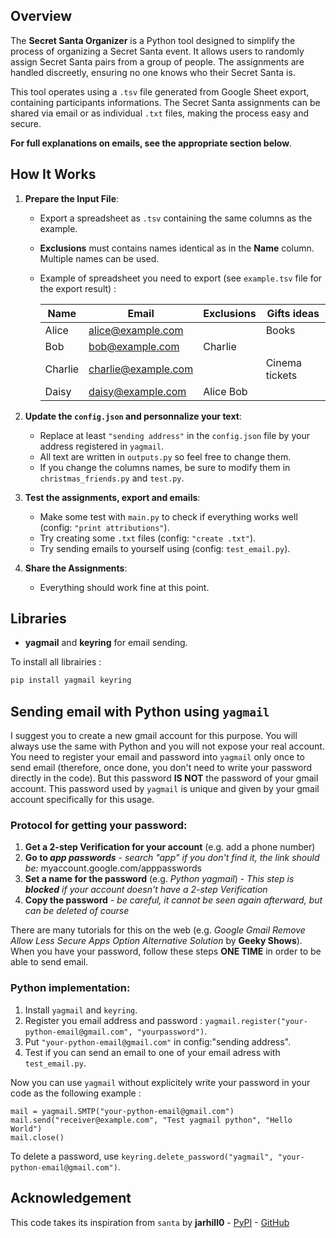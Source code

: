 ## Overview

The **Secret Santa Organizer** is a Python tool designed to simplify the process of organizing a Secret Santa event. It allows users to randomly assign Secret Santa pairs from a group of people. The assignments are handled discreetly, ensuring no one knows who their Secret Santa is.

This tool operates using a `.tsv` file generated from Google Sheet export, containing participants informations. The Secret Santa assignments can be shared via email or as individual `.txt` files, making the process easy and secure.

**For full explanations on emails, see the appropriate section below**.

## How It Works

1. **Prepare the Input File**:
   - Export a spreadsheet as `.tsv` containing the same columns as the example.
   - **Exclusions** must contains names identical as in the **Name** column. Multiple names can be used.
   - Example of spreadsheet you need to export (see `example.tsv` file for the export result) :

     | Name        | Email               | Exclusions       | Gifts ideas      |
     |-------------|---------------------|------------------|------------------|
     | Alice       | alice@example.com   |                  | Books            |
     | Bob         | bob@example.com     | Charlie          |                  |
     | Charlie     | charlie@example.com |                  | Cinema tickets   |
     | Daisy       | daisy@example.com   | Alice Bob        |                  |

2. **Update the `config.json` and personnalize your text**:
   - Replace at least `"sending address"` in the `config.json` file by your address registered in `yagmail`.
   - All text are written in `outputs.py` so feel free to change them.
   - If you change the columns names, be sure to modify them in `christmas_friends.py` and `test.py`.

3. **Test the assignments, export and emails**:
   - Make some test with `main.py` to check if everything works well (config: `"print attributions"`).
   - Try creating some `.txt` files (config: `"create .txt"`).
   - Try sending emails to yourself using (config: `test_email.py`).

4. **Share the Assignments**:
   - Everything should work fine at this point.


## Libraries

- **yagmail** and **keyring** for email sending.

To install all librairies :
``` bash
pip install yagmail keyring
```

## Sending email with Python using `yagmail`

I suggest you to create a new gmail account for this purpose. You will always use the same with Python and you will not expose your real account. You need to register your email and password into `yagmail` only once to send email (therefore, once done, you don't need to write your password directly in the code). But this password **IS NOT** the password of your gmail account. This password used by `yagmail` is unique and given by your gmail account specifically for this usage.

### **Protocol for getting your password**:
1) **Get a 2-step Verification for your account** (e.g. add a phone number)
2) **Go to *app passwords*** - *search "app" if you don't find it, the link should be:* myaccount.google.com/apppasswords
3) **Set a name for the password** (e.g. *Python yagmail*) - *This step is **blocked** if your account doesn't have a 2-step Verification*
4) **Copy the password** - *be careful, it cannot be seen again afterward, but can be deleted of course*

There are many tutorials for this on the web (e.g. *Google Gmail Remove Allow Less Secure Apps Option Alternative Solution* by **Geeky Shows**). When you have your password, follow these steps **ONE TIME** in order to be able to send email.

### **Python implementation**:
1) Install `yagmail` and `keyring`.
2) Register you email address and password : `yagmail.register("your-python-email@gmail.com", "yourpassword")`.
3) Put `"your-python-email@gmail.com"` in config:"sending address".
4) Test if you can send an email to one of your email adress with `test_email.py`.

Now you can use `yagmail` without explicitely write your password in your code as the following example :
```
mail = yagmail.SMTP("your-python-email@gmail.com")
mail.send("receiver@example.com", "Test yagmail python", "Hello World")
mail.close()
```

To delete a password, use `keyring.delete_password("yagmail", "your-python-email@gmail.com")`.

## Acknowledgement
This code takes its inspiration from `santa` by **jarhill0** - [PyPI](https://pypi.org/project/santa/) - [GitHub](https://github.com/jarhill0/santa)